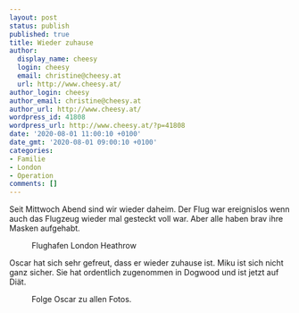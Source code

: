 ```yaml
---
layout: post
status: publish
published: true
title: Wieder zuhause
author:
  display_name: cheesy
  login: cheesy
  email: christine@cheesy.at
  url: http://www.cheesy.at/
author_login: cheesy
author_email: christine@cheesy.at
author_url: http://www.cheesy.at/
wordpress_id: 41808
wordpress_url: http://www.cheesy.at/?p=41808
date: '2020-08-01 11:00:10 +0100'
date_gmt: '2020-08-01 09:00:10 +0100'
categories:
- Familie
- London
- Operation
comments: []
---
```

<!-- wp:paragraph -->
Seit Mittwoch Abend sind wir wieder daheim. Der Flug war ereignislos wenn auch das Flugzeug wieder mal gesteckt voll war. Aber alle haben brav ihre Masken aufgehabt.
<!-- /wp:paragraph -->
<!-- wp:image {"id":41805} -->
<figure class="wp-block-image"><img src="http://www.cheesy.at/wp-content/uploads/David-London-064.jpg" alt="" class="wp-image-41805"><br>
<figcaption>Flughafen London Heathrow</figcaption>
</figure>
<!-- /wp:image -->
<!-- wp:paragraph -->
Oscar hat sich sehr gefreut, dass er wieder zuhause ist. Miku ist sich nicht ganz sicher. Sie hat ordentlich zugenommen in Dogwood und ist jetzt auf Diät.
<!-- /wp:paragraph -->
<!-- wp:image {"id":41807,"linkDestination":"custom"} -->
<figure class="wp-block-image"><a href="http://www.cheesy.at/fotos/leben-in-belfast/2020-2/david-in-london/"><img src="http://www.cheesy.at/wp-content/uploads/David-London-066.jpg" alt="" class="wp-image-41807"></a><br>
<figcaption>Folge Oscar zu allen Fotos.</figcaption>
</figure>
<!-- /wp:image -->
